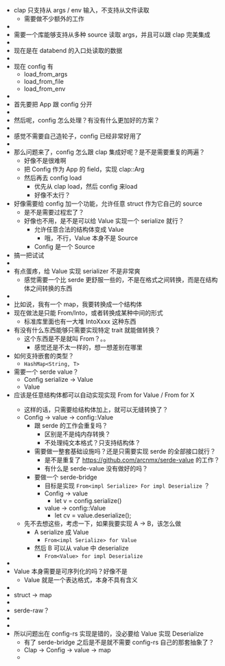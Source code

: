 - clap 只支持从 args / env 输入，不支持从文件读取
	- 需要做不少额外的工作
-
- 需要一个库能够支持从多种 source 读取 args，并且可以跟 clap 完美集成
-
- 现在是在 databend 的入口处读取的数据
-
- 现在 config 有
	- load_from_args
	- load_from_file
	- load_from_env
-
- 首先要把 App 跟 config 分开
-
- 然后呢，config 怎么处理？有没有什么更加好的方案？
-
- 感觉不需要自己造轮子，config 已经非常好用了
-
- 那么问题来了，config 怎么跟 clap 集成好呢？是不是需要重复的两遍？
	- 好像不是很难啊
	- 把 Config 作为 App 的 field，实现 clap::Arg
	- 然后再去 config load
		- 优先从 clap load，然后 config 来load
		- 好像不太行？
- 好像需要给 config 加一个功能，允许任意 struct 作为它自己的 source
	- 是不是需要过程宏了？
	- 好像也不用，是不是可以给 Value 实现一个 serialize 就行？
		- 允许任意合法的结构体变成 Value
			- 哦，不行，Value 本身不是 Source
		- Config 是一个 Source
- 搞一把试试
-
- 有点蛋疼，给 Value 实现 serializer 不是非常爽
	- 感觉需要一个比 serde 更舒服一些的，不是在格式之间转换，而是在结构体之间转换的东西
-
- 比如说，我有一个 map，我要转换成一个结构体
- 现在做法是只能 From/Into，或者转换成某种中间的形式
	- 标准库里面也有一大堆 IntoXxxx 这种东西
- 有没有什么东西能够只需要实现特定 trait 就能做转换？
	- 这个东西是不是就叫 From？。。
		- 感觉还是不太一样的，想一想差别在哪里
- 如何支持嵌套的类型？
	- `HashMap<String, T>`
- 需要一个 serde value？
	- Config serialize -> Value
	- Value
- 应该是任意结构体都可以自动实现实现 From<x> for Value / From<value>  for X
	- 这样的话，只需要给结构体加上，就可以无缝转换了？
	- Config -> value -> config::Value
		- 跟 serde 的工作会重复吗？
			- 区别是不是纯内存转换？
			- 不处理纯文本格式？只支持结构体？
		- 需要做一整套基础设施吗？还是只需要实现 serde 的全部接口就行？
			- 是不是重复了 https://github.com/arcnmx/serde-value 的工作？
			- 有什么是 serde-value 没有做好的吗？
		- 要做一个 serde-bridge
			- 目标是实现 `From<impl Serialize> For impl Deserialize` ？
			- Config -> value
				- let v = config.serialize()
			- value -> config::Value
				- let cv = value.deserialize();
	- 先不去想这些，考虑一下，如果我要实现 A -> B，该怎么做
		- A serialize 成 Value
			- `From<impl Serialize> for Value`
		- 然后 B 可以从 value 中 deserialize
			- `From<Value> for impl Deserialize`
-
- Value 本身需要是可序列化的吗？好像不是
	- Value 就是一个表达格式，本身不具有含义
-
- struct -> map
-
- serde-raw？
-
-
- 所以问题出在 config-rs 实现是错的，没必要给 Value 实现 Deserialize
	- 有了 serde-bridge 之后是不是就不需要 config-rs 自己的那套抽象了？
	- Clap -> Config -> value -> map
	-